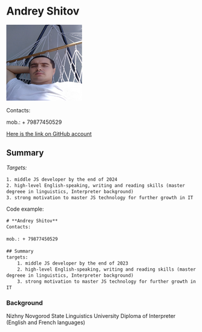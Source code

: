 # **Andrey Shitov**
<img src="IMG_20200719_120437.jpg" alt="arrow" width="200" height="200">

Contacts: 

mob.: + 79877450529

[Here is the link on GitHub account](https://github.com/AndreyShitov)

## Summary
*Targets:*

    1. middle JS developer by the end of 2024
    2. high-level English-speaking, writing and reading skills (master degreee in linguistics, Interpreter background)
    3. strong motivation to master JS technology for further growth in IT


Code example:
```
# **Andrey Shitov**
Contacts: 

mob.: + 79877450529

## Summary
targets:
    1. middle JS developer by the end of 2023
    2. high-level English-speaking, writing and reading skills (master degreee in linguistics, Interpreter background)
    3. strong motivation to master JS technology for further growth in IT
```
### **Background**
Nizhny Novgorod State Linguistics University
Diploma of Interpreter (English and French languages)
